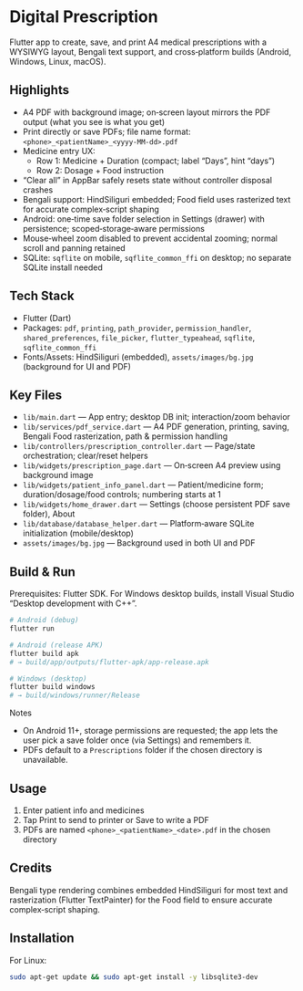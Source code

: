 # Digital Prescription

Flutter app to create, save, and print A4 medical prescriptions with a WYSIWYG layout, Bengali text support, and cross‑platform builds (Android, Windows, Linux, macOS).

## Highlights

- A4 PDF with background image; on‑screen layout mirrors the PDF output (what you see is what you get)
- Print directly or save PDFs; file name format: `<phone>_<patientName>_<yyyy-MM-dd>.pdf`
- Medicine entry UX:
  - Row 1: Medicine + Duration (compact; label “Days”, hint “days”)
  - Row 2: Dosage + Food instruction
- “Clear all” in AppBar safely resets state without controller disposal crashes
- Bengali support: HindSiliguri embedded; Food field uses rasterized text for accurate complex‑script shaping
- Android: one‑time save folder selection in Settings (drawer) with persistence; scoped‑storage‑aware permissions
- Mouse‑wheel zoom disabled to prevent accidental zooming; normal scroll and panning retained
- SQLite: `sqflite` on mobile, `sqflite_common_ffi` on desktop; no separate SQLite install needed

## Tech Stack

- Flutter (Dart)
- Packages: `pdf`, `printing`, `path_provider`, `permission_handler`, `shared_preferences`, `file_picker`, `flutter_typeahead`, `sqflite`, `sqflite_common_ffi`
- Fonts/Assets: HindSiliguri (embedded), `assets/images/bg.jpg` (background for UI and PDF)

## Key Files

- `lib/main.dart` — App entry; desktop DB init; interaction/zoom behavior
- `lib/services/pdf_service.dart` — A4 PDF generation, printing, saving, Bengali Food rasterization, path & permission handling
- `lib/controllers/prescription_controller.dart` — Page/state orchestration; clear/reset helpers
- `lib/widgets/prescription_page.dart` — On‑screen A4 preview using background image
- `lib/widgets/patient_info_panel.dart` — Patient/medicine form; duration/dosage/food controls; numbering starts at 1
- `lib/widgets/home_drawer.dart` — Settings (choose persistent PDF save folder), About
- `lib/database/database_helper.dart` — Platform‑aware SQLite initialization (mobile/desktop)
- `assets/images/bg.jpg` — Background used in both UI and PDF

## Build & Run

Prerequisites: Flutter SDK. For Windows desktop builds, install Visual Studio “Desktop development with C++”.

```bash
# Android (debug)
flutter run

# Android (release APK)
flutter build apk
# → build/app/outputs/flutter-apk/app-release.apk

# Windows (desktop)
flutter build windows
# → build/windows/runner/Release
```

Notes
- On Android 11+, storage permissions are requested; the app lets the user pick a save folder once (via Settings) and remembers it.
- PDFs default to a `Prescriptions` folder if the chosen directory is unavailable.

## Usage

1) Enter patient info and medicines
2) Tap Print to send to printer or Save to write a PDF
3) PDFs are named `<phone>_<patientName>_<date>.pdf` in the chosen directory

## Credits

Bengali type rendering combines embedded HindSiliguri for most text and rasterization (Flutter TextPainter) for the Food field to ensure accurate complex‑script shaping.

## Installation

For Linux:
```bash
sudo apt-get update && sudo apt-get install -y libsqlite3-dev
```